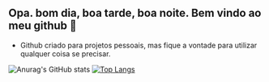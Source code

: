 ## Opa. bom dia, boa tarde, boa noite. Bem vindo ao meu github 👋

- Github criado para projetos pessoais, mas fique a vontade para utilizar qualquer coisa se precisar.

![Anurag's GitHub stats](https://github-readme-stats.vercel.app/api?username=Estella-Dev&show_icons=true&theme=dracula)
[![Top Langs](https://github-readme-stats.vercel.app/api/top-langs/?username=Estella-Dev&theme=dracula&layout=donut)](https://github.com/Estella-Dev/github-readme-stats)




